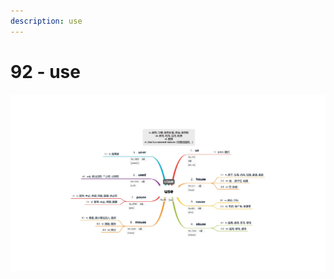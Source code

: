 ```yaml
---
description: use
---
```


# 92 - use



![Image text](https://raw.githubusercontent.com/rulinma/ai-word/master/images/92-use.jpg)


